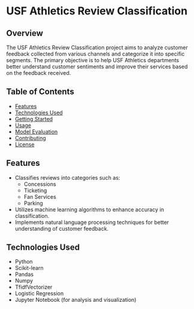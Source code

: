 # USF Athletics Review Classification

## Overview

The USF Athletics Review Classification project aims to analyze customer feedback collected from various channels and categorize it into specific segments. The primary objective is to help USF Athletics departments better understand customer sentiments and improve their services based on the feedback received.

## Table of Contents

- [Features](#features)
- [Technologies Used](#technologies-used)
- [Getting Started](#getting-started)
- [Usage](#usage)
- [Model Evaluation](#model-evaluation)
- [Contributing](#contributing)
- [License](#license)

## Features

- Classifies reviews into categories such as:
  - Concessions
  - Ticketing
  - Fan Services
  - Parking
- Utilizes machine learning algorithms to enhance accuracy in classification.
- Implements natural language processing techniques for better understanding of customer feedback.

## Technologies Used

- Python
- Scikit-learn
- Pandas
- Numpy
- TfidfVectorizer
- Logistic Regression
- Jupyter Notebook (for analysis and visualization)

